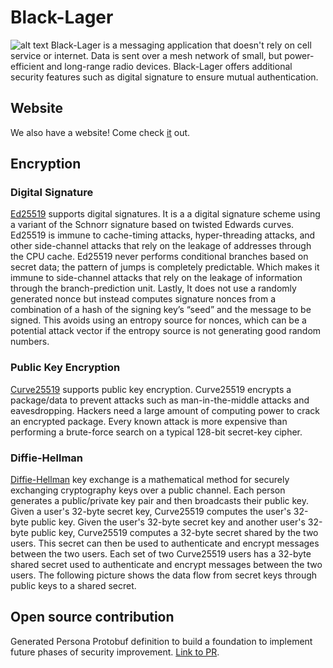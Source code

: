 # Black-Lager
![alt text](https://e7.pngegg.com/pngimages/1020/733/png-clipart-pilsner-glass-filled-with-black-liquid-beer-style-stout-guinness-brewery-dark-beer-food-beer-bottle-thumbnail.png)
Black-Lager is a messaging application that doesn't rely on cell service or internet. Data is sent over a mesh network of small, but power-efficient and long-range radio devices. Black-Lager offers additional security features such as digital signature to ensure mutual authentication. 
## Website
We also have a website! Come check [it](https://black-lager.github.io/) out. 


## Encryption
### Digital Signature
[Ed25519](https://ed25519.cr.yp.to/) supports digital signatures. It is a 
a digital signature scheme using a variant of the Schnorr signature based on twisted Edwards curves. Ed25519 is immune to cache-timing attacks, hyper-threading attacks, and other side-channel attacks that rely on the leakage of addresses through the CPU cache. Ed25519 never performs conditional branches based on secret data; the pattern of jumps is completely predictable. Which makes it immune to side-channel attacks that rely on the leakage of information through the branch-prediction unit. Lastly, It does not use a randomly generated nonce but instead computes signature nonces from a combination of a hash of the signing key’s “seed” and the message to be signed. This avoids using an entropy source for nonces, which can be a potential attack vector if the entropy source is not generating good random numbers. 
### Public Key Encryption
[Curve25519](https://www.iacr.org/cryptodb/archive/2006/PKC/3351/3351.pdf) supports public key encryption. Curve25519 encrypts a package/data to prevent attacks such as man-in-the-middle attacks and eavesdropping. Hackers need a large amount of computing power to crack an encrypted package. Every known attack is more expensive than performing a brute-force search on a typical 128-bit secret-key cipher. 
### Diffie-Hellman
[Diffie-Hellman](https://en.wikipedia.org/wiki/Diffie%E2%80%93Hellman_key_exchange) key exchange is a mathematical method for securely exchanging cryptography keys over a public channel. Each person generates a public/private key pair and then broadcasts their public key.
Given a user's 32-byte secret key, Curve25519 computes the user's 32-byte public key. Given the user's 32-byte secret key and another user's 32-byte public key, Curve25519 computes a 32-byte secret shared by the two users. This secret can then be used to authenticate and encrypt messages between the two users.
Each set of two Curve25519 users has a 32-byte shared secret used to authenticate and encrypt messages between the two users. The following picture shows the data flow from secret keys through public keys to a shared secret. 



## Open source contribution
Generated Persona Protobuf definition to build a foundation to implement future phases of security improvement. [Link to PR](https://github.com/meshtastic/protobufs/pull/251). 

